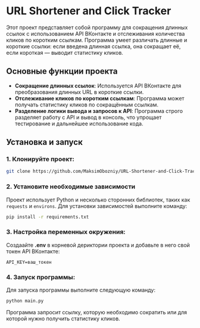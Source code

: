 # URL Shortener and Click Tracker

Этот проект представляет собой программу для сокращения длинных ссылок с использованием API ВКонтакте и отслеживания количества кликов по коротким ссылкам. Программа умеет различать длинные и короткие ссылки: если введена длинная ссылка, она сокращает её, если короткая — выводит статистику кликов.

## Основные функции проекта

- **Сокращение длинных ссылок**: Используется API ВКонтакте для преобразования длинных URL в короткие ссылки.
- **Отслеживание кликов по коротким ссылкам**: Программа может получать статистику кликов по сокращённым ссылкам.
- **Разделение логики вывода и запросов к API**: Программа строго разделяет работу с API и вывод в консоль, что упрощает тестирование и дальнейшее использование кода.

## Установка и запуск

### 1. Клонируйте проект:

```bash
git clone https://github.com/MaksimObozniy/URL-Shortener-and-Click-Tracker.git
```

### 2. Установите необходимые зависимости

Проект использует Python и несколько сторонних библиотек, таких как `requests` и `environs`. Для установки зависимостей выполните команду:

```bash
pip install -r requirements.txt
```

### 3. Настройка переменных окружения:

Создаайте **.env** в корневой дериктории проекта и добавьте в него свой токен API ВКонтакте:

```.env
API_KEY=ваш_токен
```

### 4. Запуск программы:
Для запуска программы выполните следующую команду:

```bash
python main.py
```

Программа запросит ссылку, которую необходимо сократить или для которой нужно получить статистику кликов.
